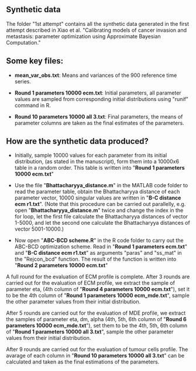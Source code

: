## Synthetic data ##

The folder "1st attempt" contains all the synthetic data generated in the first attempt described in Xiao et al. "Calibrating models of cancer invasion and metastasis: parameter optimization using Approximate Bayesian Computation."

## Some key files: 

* **mean_var_obs.txt**: Means and variances of the 900 reference time series.

* **Round 1 parameters 10000 ecm.txt**: Initial parameters, all parameter values are sampled from corresponding initial distributions using "runif" command in R.

* **Round 10 parameters 10000 all 3.txt**: Final parameters, the means of parameter columns are taken as the final estimates of the parameters. 

## How are the synthetic data produced? ##

* Initially, sample 10000 values for each parameter from its initial distribution, (as stated in the manuscript), form them into a 10000x6 table in a random order. This table is written into "**Round 1 parameters 10000 ecm.txt**"

* Use the file "**Bhattacharyya_distance.m**" in the MATLAB code folder to read the parameter table, obtain the Bhattacharyya distance of each parameter vector, 10000 singular values are written in "**B-C distance ecm r1.txt**". (Note that this procedure can be carried out parallelly, e.g. open "**Bhattacharyya_distance.m**" twice and change the index in the for loop, let the first file calculate the Bhattacharyya distances of vector 1-5000, and let the second one calculate the Bhattacharyya distances of vector 5001-10000.)

* Now open "**ABC-BCD scheme.R**" in the R code folder to carry out the ABC-BCD optimization scheme. Read in "**Round 1 parameters ecm.txt**" and "**B-C distance ecm r1.txt**" as arguments "paras" and "ss_mat" in the "Rejcon_bcd" function. The result of the function is written into "**Round 2 parameters 10000 ecm.txt**"

A full round for the evaluation of ECM profile is complete. After 3 rounds are carried out for the evaluation of ECM profile, we extract the sample of parameter eta, (4th column of "**Round 4 parameters 10000 ecm.txt**"), set it to be the 4th column of "**Round 1 parameters 10000 ecm_mde.txt**", sample the other parameter values from their initial distribution. 

After 5 rounds are carried out for the evaluation of MDE profile, we extract the samples of parameter eta, dm, alpha (4th, 5th, 6th column of "**Round 6 parameters 10000 ecm_mde.txt**"), set them to be the 4th, 5th, 6th column of "**Round 1 parameters 10000 all 3.txt**", sample the other parameter values from their initial distribution. 

After 9 rounds are carried out for the evaluation of tumour cells profile. The avarage of each column in "**Round 10 parameters 10000 all 3.txt**" can be calculated and taken as the final estimations of the parameters. 
